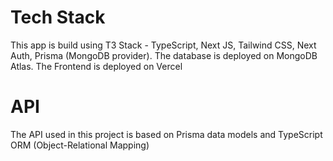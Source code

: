 # Tech Stack
This app is build using T3 Stack - TypeScript, Next JS, Tailwind CSS, Next Auth, Prisma (MongoDB provider).
The database is deployed on MongoDB Atlas.
The Frontend is deployed on Vercel

# API
The API used in this project is based on Prisma data models and TypeScript ORM (Object-Relational Mapping)